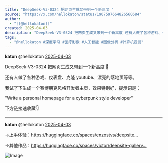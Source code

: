 ```yaml
---
title: "DeepSeek-V3-0324 把网页生成又带到一个新高度 "
source: "https://x.com/hellokaton/status/1907597664826560684"
author:
  - "[[@hellokaton]]"
created: 2025-04-03
description: "DeepSeek-V3-0324 把网页生成又带到一个新高度 还有人做了各种游戏、仪表盘、克隆 youtube、漂亮的落地页等等。 我试了下生成一个赛博朋克风格开发者主页，效果特别好，提示词是： \"Write a personal homepage for a cyberp"
tags:
  - "@hellokaton #深度学习 #医疗影像 #人工智能 #图像分析 #计算机视觉"
---
```

**katon** @hellokaton [2025-04-03](https://x.com/hellokaton/status/1907597664826560684)

DeepSeek-V3-0324 把网页生成又带到一个新高度 🤯

还有人做了各种游戏、仪表盘、克隆 youtube、漂亮的落地页等等。

我试了下生成一个赛博朋克风格开发者主页，效果特别好，提示词是：

"Write a personal homepage for a cyberpunk style developer"

下方链接速收藏👇

---

**katon** @hellokaton [2025-04-03](https://x.com/hellokaton/status/1907597684695007342)

→上手体验：https://huggingface.co/spaces/enzostvs/deepsite…

→其他作品：https://huggingface.co/spaces/victor/deepsite-gallery…

![Image](https://pbs.twimg.com/media/Gnkl-5Ca4AA35fz?format=jpg&name=large)

